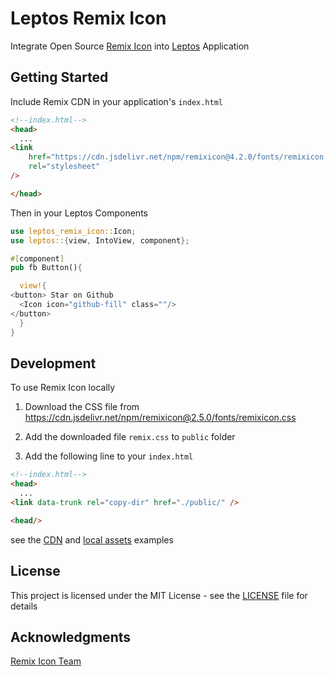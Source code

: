  # Leptos Remix Icon
 Integrate Open Source [Remix Icon](https://remixicon.com/) into [Leptos](https://leptos.dev) Application




## Getting Started 
Include Remix CDN in your application's `index.html`

```html
<!--index.html-->
<head>
  ...
<link
    href="https://cdn.jsdelivr.net/npm/remixicon@4.2.0/fonts/remixicon.css"
    rel="stylesheet"
/>

</head>
```

Then in your Leptos Components
```rust
use leptos_remix_icon::Icon;
use leptos::{view, IntoView, component};

#[component]
pub fb Button(){

  view!{
<button> Star on Github 
  <Icon icon="github-fill" class=""/> 
</button>
  }
}

```


## Development 

To use Remix Icon locally

1. Download the CSS file from <https://cdn.jsdelivr.net/npm/remixicon@2.5.0/fonts/remixicon.css> 

2. Add the downloaded file `remix.css` to `public` folder 

3. Add the following line to your `index.html`
```html
<!--index.html-->
<head>
  ...
<link data-trunk rel="copy-dir" href="./public/" />

<head/>
```

see the [CDN](./examples/tailwind_csr_cdn/) and [local assets](./examples/tailwind_csr_local/) examples 
## License

This project is licensed under the MIT License - see the [LICENSE](./LICENSE) file for details

## Acknowledgments
[Remix Icon Team](https://github.com/Remix-Design/RemixIcon)
        